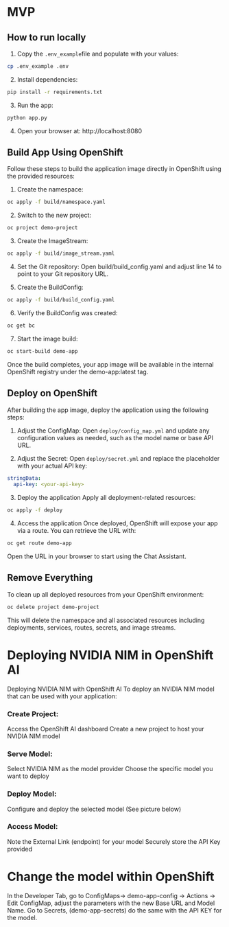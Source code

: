 # MVP

## How to run locally
1. Copy the `.env_example`file and populate with your values:
```bash
cp .env_example .env
```

2. Install dependencies:
```bash
pip install -r requirements.txt
```

3. Run the app:
```bash
python app.py
```

4. Open your browser at: http://localhost:8080

## Build App Using OpenShift
Follow these steps to build the application image directly in OpenShift using the provided resources:

1. Create the namespace:
```bash
oc apply -f build/namespace.yaml
```

2. Switch to the new project:
```bash
oc project demo-project
```

3. Create the ImageStream:
```bash
oc apply -f build/image_stream.yaml
```
4. Set the Git repository: Open build/build_config.yaml and adjust line 14 to point to your Git repository URL.

5. Create the BuildConfig:
```bash
oc apply -f build/build_config.yaml
```

6. Verify the BuildConfig was created:
```bash
oc get bc
```

7. Start the image build:
```bash
oc start-build demo-app
```

Once the build completes, your app image will be available in the internal OpenShift registry under the demo-app:latest tag.

## Deploy on OpenShift
After building the app image, deploy the application using the following steps:

1. Adjust the ConfigMap:
Open `deploy/config_map.yml` and update any configuration values as needed, such as the model name or base API URL.

2. Adjust the Secret:
Open `deploy/secret.yml` and replace the placeholder with your actual API key:

```yaml
stringData:
  api-key: <your-api-key>
```

3. Deploy the application
Apply all deployment-related resources:

```bash
oc apply -f deploy
```

4. Access the application
Once deployed, OpenShift will expose your app via a route. You can retrieve the URL with:

```bash
oc get route demo-app
```

Open the URL in your browser to start using the Chat Assistant.

## Remove Everything
To clean up all deployed resources from your OpenShift environment:

```bash
oc delete project demo-project
```
This will delete the namespace and all associated resources including deployments, services, routes, secrets, and image streams.


# Deploying NVIDIA NIM in OpenShift AI

Deploying NVIDIA NIM with OpenShift AI
To deploy an NVIDIA NIM model that can be used with your application:

### Create Project:

Access the OpenShift AI dashboard
Create a new project to host your NVIDIA NIM model


### Serve Model:

Select NVIDIA NIM as the model provider
Choose the specific model you want to deploy


### Deploy Model:

Configure and deploy the selected model
(See picture below)


### Access Model:

Note the External Link (endpoint) for your model
Securely store the API Key provided


# Change the model within OpenShift

In the Developer Tab, go to ConfigMaps-> demo-app-config -> Actions -> Edit ConfigMap, adjust the parameters with the new Base URL and Model Name.
Go to Secrets, (demo-app-secrets) do the same with the API KEY for the model. 